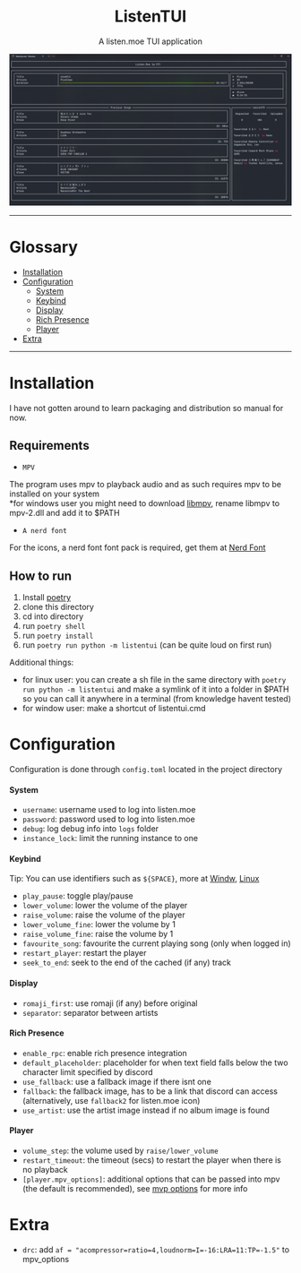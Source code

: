 # <div align="center">ListenTUI</div>
<div align="center">A listen.moe TUI application</div>

![image of application](.assets/temp.png)

---

# Glossary

- [Installation](#installation)
- [Configuration](#configuration)
    - [System](#system)
    - [Keybind](#keybind)
    - [Display](#display)
    - [Rich Presence](#rich-presence)
    - [Player](#player)
- [Extra](#extra)

---


# Installation
I have not gotten around to learn packaging and distribution so manual for now.
## Requirements

- `MPV`

The program uses mpv to playback audio and as such requires mpv to be installed on your system <br>
*for windows user you might need to download [libmpv](https://sourceforge.net/projects/mpv-player-windows/files/libmpv/), rename libmpv to mpv-2.dll and add it to $PATH

- `A nerd font`

For the icons, a nerd font font pack is required, get them at [Nerd Font](https://www.nerdfonts.com/)

## How to run
1. Install [poetry](https://python-poetry.org/docs/#installation)
2. clone this directory
3. cd into directory
4. run `poetry shell`
5. run `poetry install`
6. run `poetry run python -m listentui` (can be quite loud on first run)

Additional things: <br>
- for linux user: you can create a sh file in the same directory with `poetry run python -m listentui` and make a symlink of it into a folder in $PATH so you can call it anywhere in a terminal (from knowledge havent tested)
- for window user: make a shortcut of listentui.cmd

# Configuration
Configuration is done through `config.toml` located in the project directory

#### System
- `username`: username used to log into listen.moe
- `password`: password used to log into listen.moe
- `debug`: log debug info into `logs` folder
- `instance_lock`: limit the running instance to one
#### Keybind
Tip: You can use identifiers such as `${SPACE}`, more at [Windw](https://github.com/magmax/python-readchar/blob/master/readchar/_win_key.py), [Linux](https://github.com/magmax/python-readchar/blob/master/readchar/_posix_key.py)
- `play_pause`: toggle play/pause
- `lower_volume`: lower the volume of the player
- `raise_volume`: raise the volume of the player
- `lower_volume_fine`: lower the volume by 1
- `raise_volume_fine`: raise the volume by 1
- `favourite_song`: favourite the current playing song (only when logged in)
- `restart_player`: restart the player
- `seek_to_end`: seek to the end of the cached (if any) track
#### Display
- `romaji_first`: use romaji (if any) before original
- `separator`: separator between artists
#### Rich Presence
- `enable_rpc`: enable rich presence integration
- `default_placeholder`: placeholder for when text field falls below the two character limit specified by discord
- `use_fallback`: use a fallback image if there isnt one
- `fallback`: the fallback image, has to be a link that discord can access (alternatively, use `fallback2` for listen.moe icon)
- `use_artist`: use the artist image instead if no album image is found
#### Player
- `volume_step`: the volume used by `raise/lower_volume`
- `restart_timeout`: the timeout (secs) to restart the player when there is no playback
- `[player.mpv_options]`: additional options that can be passed into mpv (the default is recommended), see [mvp options](https://mpv.io/manual/master/#options) for more info
# Extra
- `drc`: add `af = "acompressor=ratio=4,loudnorm=I=-16:LRA=11:TP=-1.5"` to mpv_options